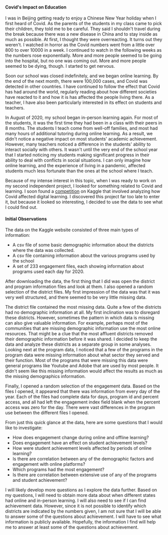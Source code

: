 
#### Covid's Impact on Education

I was in Beijing getting ready to enjoy a Chinese New Year holiday when I first heard of Covid.  As the parents of the students in my class came to pick their children, they told me to be careful. They said I shouldn't travel during the break because there was a new disease in China and to stay inside as much as possible. At first, I thought they were overreacting. It turns out they weren't. I watched in horror as the Covid numbers went from a little over 800 to over 10000 in a week. I continued to watch in the following weeks as the numbers rose exponentially.  More and more people seemed to be going into the hospital, but no one was coming out. More and more people seemed to be dying, though. I started to get nervous.

Soon our school was closed indefinitely, and we began online learning. By the end of the next month, there were 100,000 cases, and Covid was detected in other countries. I have continued to follow the effect that Covid has had around the world, regularly reading about how different societies have reacted to it and how it is has affected the people living there. As a teacher, I have also been particularly interested in its effect on students and teachers. 

In August of 2020, my school began in-person learning again. For most of the students, it was the first time they had been in a class with their peers in 8 months. The students I teach come from well-off families, and most had many hours of additional tutoring during online learning. As a result, we didn't notice a negative impact on most students' academic achievement. However, many teachers noticed a difference in the students' ability to interact socially with others. It wasn't until the very end of the school year that I started noticing my students making significant progress in their ability to deal with conflicts in social situations. I can only imagine how online learning, and the experience of living in a pandemic, affected students much less fortunate than the ones at the school where I teach.

Because of my intense interest in this topic, when I was ready to work on my second independent project, I looked for something related to Covid and learning.  I soon found a [competition](https://www.kaggle.com/c/learnplatform-covid19-impact-on-digital-learning/code) on Kaggle that involved analyzing how Covid affected digital learning. I discovered this project far too late to enter it, but because it looked so interesting, I decided to use the data to see what I could find out.

#### Initial Observations

The data on the Kaggle website consisted of three main types of information:
*    A csv file of some basic demographic information about the districts where the data was collected. 
*    A csv file containing information about the various programs used by the school 
*    A set of 233 engagement files, each showing information about programs used each day for 2020.

After downloading the data, the first thing that I did was open the district and program information files and look at them. I also opened a random selection of the district files. My first impression of the data was that it was very well structured, and there seemed to be very little missing data.  

The district file contained the most missing data. Quite a few of the districts had no demographic information at all. My first inclination was to disregard these districts. However, sometimes the pattern in which data is missing can also give valuable information. For example, perhaps most of the communities that are missing demographic information use the most online resources. That might be a clue that the most affluent districts removed their demographic information before it was shared.  I decided to keep the data and analyze these districts as a separate group in some analyses.
Looking next at the program data, I noticed that a few of the programs in the program data were missing information about what sector they served and their function. Most of the programs that were missing this data were general programs like Youtube and Adobe that are used by most people. It didn't seem like this missing information would affect the results as much as the missing demographics information. 

Finally, I opened a random selection of the engagement data. Based on the files I opened, it appeared that there was information from every day of the year.  Each of the files had complete data for days, program id and percent access, and all had left the engagement index field blank when the percent access was zero for the day.  There were vast differences in the program use between the different files I opened. 

From just this quick glance at the data, here are some questions that I would like to investigate:
*  How does engagement change during online and offline learning?
*  Does engagement have an effect on student achievement levels?
*  How were student achievement levels affected by periods of online learning?
*  Is there are correlation between any of the demographic factors and engagement with online platforms?
*  Which programs had the most engagement?
*  Is there are correlation between extensive use of any of the programs and student achievement?

I will likely develop more questions as I explore the data further. Based on my questions, I will need to obtain more data about when different states had online and in-person learning. I will also need to see if I can find achievement data.  However, since it is not possible to identify which districts are indicated by the numbers given, I am not sure that I will be able to answer some of the questions about achievement.  I will have to see what information is publicly available.  Hopefully, the information I find will help me to answer at least some of the questions about achievement.
